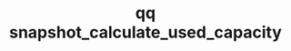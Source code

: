 ---
category: snapshot
command: snapshot_calculate_used_capacity
optional_options:
- alternate:
  - --ids
  help: Identifiers of the snapshots for which to calculate capacity usage (as a comma
    separated list).
  name: -i
  required: false
permalink: /qq-cli-command-guide/snapshot/snapshot_calculate_used_capacity.html
positional_options: []
sidebar: qq_cli_command_reference_sidebar
summary: This section explains how to use the <code>qq snapshot_calculate_used_capacity</code>
  command.
synopsis: Get the space used by the snapshots specified.
title: qq snapshot_calculate_used_capacity
usage: qq snapshot_calculate_used_capacity [-h] [-i IDS]
zendesk_source: qq CLI Command Guide

---